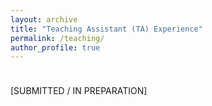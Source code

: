 ```yaml
---
layout: archive
title: "Teaching Assistant (TA) Experience"
permalink: /teaching/
author_profile: true
---
```


<div style="height: 10px;"></div>

\[SUBMITTED / IN PREPARATION\]

<div style="height: 20px;"></div>
